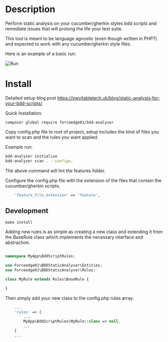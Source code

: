 Description
====

Perform static analysis on your cucumber/gherkin styles bdd scripts and remediate issues that will prolong the life your test suite.

This tool is meant to be language agnostic (even though written in PHP7) and expected to work with any cucumber/gherkin style files.

Here is an example of a basic run:

![Run](https://raw.githubusercontent.com/forceedge01/behaviour-suite-analyser/master/extras/bdd-analyser.png#version=1)

Install
====

Detailed setup blog post https://inevitabletech.uk/blog/static-analysis-for-your-bdd-scripts/

Quick Installation:

```
composer global require forceedge01/bdd-analyser
```

Copy config.php file to root of project, setup includes the kind of files you want to scan and the rules you want applied.

Example run:

```bash
bdd-analyser initialise
bdd-analyser scan . --config=.
```

The above command will lint the features folder.

Configure the config.php file with the extension of the files that contain the cucumber/gherkin scripts.

```php
    'feature_file_extension' => 'feature',
```

Development
-----

```
make install
```

Adding new rules is as simple as creating a new class and extending it from the BaseRule class which implements the necessary interface and abstraction.

```php

namespace MyApp\BddScriptRules;

use Forceedge01\BDDStaticAnalyser\Entities;
use Forceedge01\BDDStaticAnalyser\Rules;

class MyRule extends Rules\BaseRule {

}
```

Then simply add your new class to the config.php rules array.

```php
    ...
    'rules' => [
        ...
        MyApp\BddScriptRules\MyRule::class => null,
        ...
    ]
    ...
```
